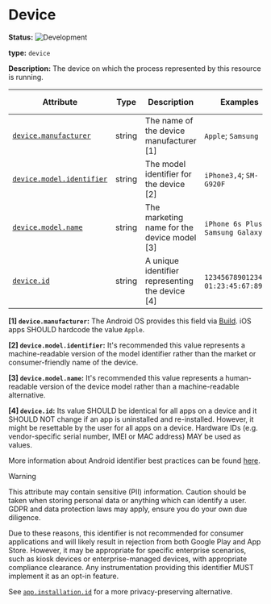 <!-- NOTE: THIS FILE IS AUTOGENERATED. DO NOT EDIT BY HAND. -->
<!-- see templates/registry/markdown/entity_entry.md.j2 -->



# Device

**Status:** ![Development](https://img.shields.io/badge/-development-blue)

**type:** `device`

**Description:** The device on which the process represented by this resource is running.



| Attribute  | Type | Description  | Examples  | [Requirement Level](https://opentelemetry.io/docs/specs/semconv/general/attribute-requirement-level/) | Stability |
|---|---|---|---|---|---|
| [`device.manufacturer`](../attributes-registry/device.md) | string | The name of the device manufacturer [1] | `Apple`; `Samsung` | `Recommended` | ![Development](https://img.shields.io/badge/-development-blue) |
| [`device.model.identifier`](../attributes-registry/device.md) | string | The model identifier for the device [2] | `iPhone3,4`; `SM-G920F` | `Recommended` | ![Development](https://img.shields.io/badge/-development-blue) |
| [`device.model.name`](../attributes-registry/device.md) | string | The marketing name for the device model [3] | `iPhone 6s Plus`; `Samsung Galaxy S6` | `Recommended` | ![Development](https://img.shields.io/badge/-development-blue) |
| [`device.id`](../attributes-registry/device.md) | string | A unique identifier representing the device [4] | `123456789012345`; `01:23:45:67:89:AB` | `Opt-In` | ![Development](https://img.shields.io/badge/-development-blue) |

**[1] `device.manufacturer`:** The Android OS provides this field via [Build](https://developer.android.com/reference/android/os/Build#MANUFACTURER). iOS apps SHOULD hardcode the value `Apple`.

**[2] `device.model.identifier`:** It's recommended this value represents a machine-readable version of the model identifier rather than the market or consumer-friendly name of the device.

**[3] `device.model.name`:** It's recommended this value represents a human-readable version of the device model rather than a machine-readable alternative.

**[4] `device.id`:** Its value SHOULD be identical for all apps on a device and it SHOULD NOT change if an app is uninstalled and re-installed.
However, it might be resettable by the user for all apps on a device.
Hardware IDs (e.g. vendor-specific serial number, IMEI or MAC address) MAY be used as values.

More information about Android identifier best practices can be found [here](https://developer.android.com/training/articles/user-data-ids).

> [!WARNING]
>
> This attribute may contain sensitive (PII) information. Caution should be taken when storing personal data or anything which can identify a user. GDPR and data protection laws may apply,
> ensure you do your own due diligence.
>
> Due to these reasons, this identifier is not recommended for consumer applications and will likely result in rejection from both Google Play and App Store.
> However, it may be appropriate for specific enterprise scenarios, such as kiosk devices or enterprise-managed devices, with appropriate compliance clearance.
> Any instrumentation providing this identifier MUST implement it as an opt-in feature.
>
> See [`app.installation.id`](/docs/attributes-registry/app.md#app-installation-id) for a more privacy-preserving alternative.


